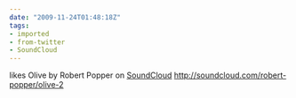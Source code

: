 ```yaml
---
date: "2009-11-24T01:48:18Z"
tags:
- imported
- from-twitter
- SoundCloud
---
```

likes Olive by Robert Popper on [SoundCloud](/tags/SoundCloud) http://soundcloud.com/robert-popper/olive-2
